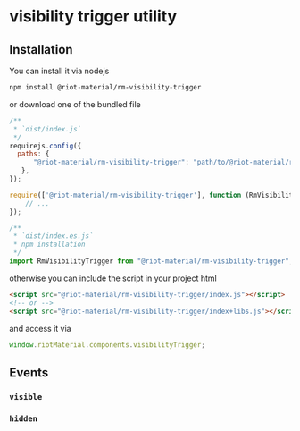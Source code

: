 # visibility trigger utility
## Installation
You can install it via nodejs
```sh
npm install @riot-material/rm-visibility-trigger
```
or download one of the bundled file
```js
/**
 * `dist/index.js`
 */
requirejs.config({
  paths: {
      "@riot-material/rm-visibility-trigger": "path/to/@riot-material/rm-visibility-trigger",
   },
});

require(['@riot-material/rm-visibility-trigger'], function (RmVisibilityTrigger) {
    // ...
});

/**
 * `dist/index.es.js`
 * npm installation
 */
import RmVisibilityTrigger from "@riot-material/rm-visibility-trigger";

```
otherwise you can include the script in your project html
```html
<script src="@riot-material/rm-visibility-trigger/index.js"></script>
<!-- or -->
<script src="@riot-material/rm-visibility-trigger/index+libs.js"></script>
```
and access it via
```js
window.riotMaterial.components.visibilityTrigger;
```
## Events
### `visible`
### `hidden`